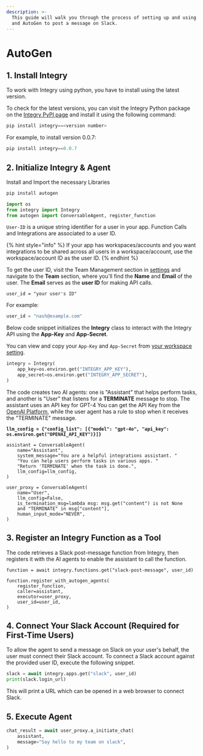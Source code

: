 ```yaml
---
description: >-
  This guide will walk you through the process of setting up and using Integry
  and AutoGen to post a message on Slack.
---
```


# AutoGen

## 1. Install Integry

To work with Integry using python, you have to install using the latest version.

To check for the latest versions, you can visit the Integry Python package on the [Integry PyPI page](https://pypi.org/project/integry/#history) and install it using the following command:

```python
pip install integry==<version number>
```

For example, to install version 0.0.7:

```python
pip install integry==0.0.7
```

## 2. Initialize Integry & Agent

Install and Import the necessary Libraries

```python
pip install autogen
```

```python
import os
from integry import Integry
from autogen import ConversableAgent, register_function
```

`User-ID` is a unique string identifier for a user in your app. Function Calls and Integrations are associated to a user ID.

{% hint style="info" %}
If your app has workspaces/accounts and you want integrations to be shared across all users in a workspace/account, use the workspace/account ID as the user ID.
{% endhint %}

To get the user ID, visit the Team Management section in [settings](https://app.integry.io/wapp/settings/users/) and navigate to the **Team** section, where you'll find the **Name** and **Email** of the user. The **Email** serves as the **user ID** for making API calls.

```
user_id = "your user's ID"
```

For example:

```python
user_id = "nash@example.com"
```

Below code snippet initializes the **Integry** class to interact with the Integry API using the **App-Key** and **App-Secret**.&#x20;

You can view and copy your `App-Key` and `App-Secret` from [your workspace setting](https://app.integry.io/wapp/settings/embed/).

```python
integry = Integry(
    app_key=os.environ.get("INTEGRY_APP_KEY"),
    app_secret=os.environ.get("INTEGRY_APP_SECRET"),
)
```

The code creates two AI agents: one is "Assistant" that helps perform tasks, and another is "User" that listens for a **TERMINATE** message to stop. The assistant uses an API key for GPT-4 You can get the API Key from the [OpenAI Platform](https://platform.openai.com/api-keys), while the user agent has a rule to stop when it receives the "TERMINATE" message.

<pre class="language-python"><code class="lang-python"><strong>llm_config = {"config_list": [{"model": "gpt-4o", "api_key": os.environ.get("OPENAI_API_KEY")}]}
</strong>
assistant = ConversableAgent(
    name="Assistant",
    system_message="You are a helpful integrations assistant. "
    "You can help users perform tasks in various apps. "
    "Return 'TERMINATE' when the task is done.",
    llm_config=llm_config,
)

user_proxy = ConversableAgent(
    name="User",
    llm_config=False,
    is_termination_msg=lambda msg: msg.get("content") is not None
    and "TERMINATE" in msg["content"],
    human_input_mode="NEVER",
)
</code></pre>

## 3. Register an Integry Function as a Tool

The code retrieves a Slack post-message function from Integry, then registers it with the AI agents to enable the assistant to call the function.

<pre class="language-python"><code class="lang-python">function = await integry.functions.get("slack-post-message", user_id)
<strong>
</strong>function.register_with_autogen_agents(
    register_function,
    caller=assistant,
    executor=user_proxy,
    user_id=user_id,
)
</code></pre>

## 4. **Connect Your Slack Account (Required for First-Time Users)**

To allow the agent to send a message on Slack on your user's behalf, the user must connect their Slack account. To connect a Slack account against the provided user ID, execute the following snippet.

```python
slack = await integry.apps.get("slack", user_id)
print(slack.login_url)
```

This will print a URL which can be opened in a web browser to connect Slack.

## 5. Execute Agent

```python
chat_result = await user_proxy.a_initiate_chat(
    assistant,
    message="Say hello to my team on slack",
)
```
